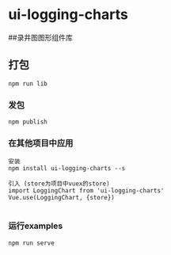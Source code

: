 # ui-logging-charts
##录井图图形组件库

## 打包
```
npm run lib
```

### 发包
```
npm publish
```

### 在其他项目中应用
```
安装
npm install ui-logging-charts --s

引入 (store为项目中vuex的store)
import LoggingChart from 'ui-logging-charts'
Vue.use(LoggingChart, {store}) 


```

### 运行examples
```
npm run serve
```

